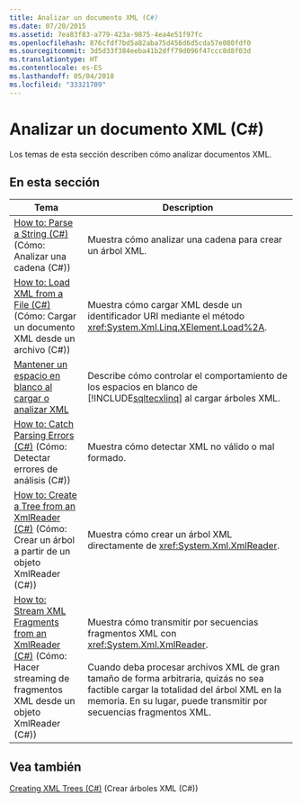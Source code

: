 ```yaml
---
title: Analizar un documento XML (C#)
ms.date: 07/20/2015
ms.assetid: 7ea83f83-a779-423a-9875-4ea4e51f97fc
ms.openlocfilehash: 876cfdf7bd5a82aba75d456d6d5cda57e080fdf0
ms.sourcegitcommit: 3d5d33f384eeba41b2dff79d096f47ccc8d8f03d
ms.translationtype: HT
ms.contentlocale: es-ES
ms.lasthandoff: 05/04/2018
ms.locfileid: "33321709"
---
```

# <a name="parsing-xml-c"></a>Analizar un documento XML (C#)
Los temas de esta sección describen cómo analizar documentos XML.  
  
## <a name="in-this-section"></a>En esta sección  
  
|Tema|Description|  
|-----------|-----------------|  
|[How to: Parse a String (C#)](../../../../csharp/programming-guide/concepts/linq/how-to-parse-a-string.md) (Cómo: Analizar una cadena (C#))|Muestra cómo analizar una cadena para crear un árbol XML.|  
|[How to: Load XML from a File (C#)](../../../../csharp/programming-guide/concepts/linq/how-to-load-xml-from-a-file.md) (Cómo: Cargar un documento XML desde un archivo (C#))|Muestra cómo cargar XML desde un identificador URI mediante el método <xref:System.Xml.Linq.XElement.Load%2A>.|  
|[Mantener un espacio en blanco al cargar o analizar XML](../../../../csharp/programming-guide/concepts/linq/preserving-white-space-while-loading-or-parsing-xml1.md)|Describe cómo controlar el comportamiento de los espacios en blanco de [!INCLUDE[sqltecxlinq](~/includes/sqltecxlinq-md.md)] al cargar árboles XML.|  
|[How to: Catch Parsing Errors (C#)](../../../../csharp/programming-guide/concepts/linq/how-to-catch-parsing-errors.md) (Cómo: Detectar errores de análisis (C#))|Muestra cómo detectar XML no válido o mal formado.|  
|[How to: Create a Tree from an XmlReader (C#)](../../../../csharp/programming-guide/concepts/linq/how-to-create-a-tree-from-an-xmlreader.md) (Cómo: Crear un árbol a partir de un objeto XmlReader (C#))|Muestra cómo crear un árbol XML directamente de <xref:System.Xml.XmlReader>.|  
|[How to: Stream XML Fragments from an XmlReader (C#)](../../../../csharp/programming-guide/concepts/linq/how-to-stream-xml-fragments-from-an-xmlreader.md) (Cómo: Hacer streaming de fragmentos XML desde un objeto XmlReader (C#))|Muestra cómo transmitir por secuencias fragmentos XML con <xref:System.Xml.XmlReader>.<br /><br /> Cuando deba procesar archivos XML de gran tamaño de forma arbitraria, quizás no sea factible cargar la totalidad del árbol XML en la memoria. En su lugar, puede transmitir por secuencias fragmentos XML.|  
  
## <a name="see-also"></a>Vea también  
 [Creating XML Trees (C#)](../../../../csharp/programming-guide/concepts/linq/creating-xml-trees.md) (Crear árboles XML (C#))
